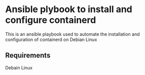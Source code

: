 Ansible plybook to install and configure containerd
=========

This is an ansible playbook used to automate the installation and configuration of containerd on Debian Linux

Requirements
------------

Debain Linux



